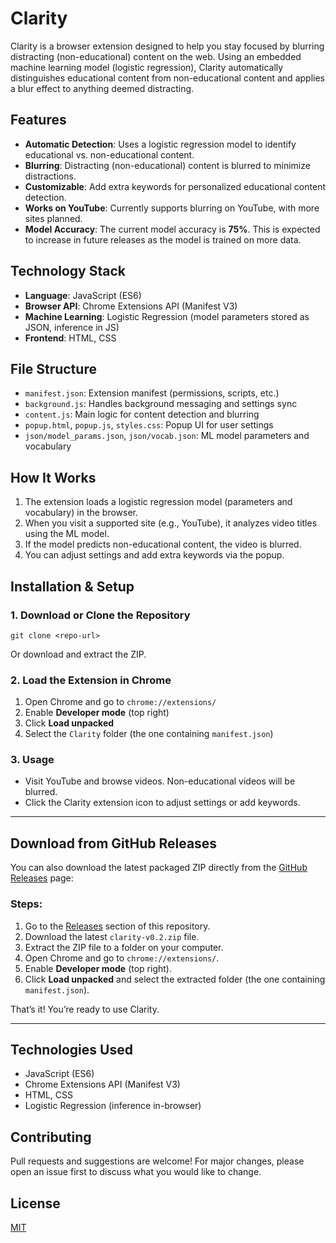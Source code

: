 # Clarity

Clarity is a browser extension designed to help you stay focused by blurring distracting (non-educational) content on the web. Using an embedded machine learning model (logistic regression), Clarity automatically distinguishes educational content from non-educational content and applies a blur effect to anything deemed distracting.

## Features
- **Automatic Detection**: Uses a logistic regression model to identify educational vs. non-educational content.
- **Blurring**: Distracting (non-educational) content is blurred to minimize distractions.
- **Customizable**: Add extra keywords for personalized educational content detection.
- **Works on YouTube**: Currently supports blurring on YouTube, with more sites planned.
- **Model Accuracy**: The current model accuracy is **75%**. This is expected to increase in future releases as the model is trained on more data.

## Technology Stack
- **Language**: JavaScript (ES6)
- **Browser API**: Chrome Extensions API (Manifest V3)
- **Machine Learning**: Logistic Regression (model parameters stored as JSON, inference in JS)
- **Frontend**: HTML, CSS

## File Structure
- `manifest.json`: Extension manifest (permissions, scripts, etc.)
- `background.js`: Handles background messaging and settings sync
- `content.js`: Main logic for content detection and blurring
- `popup.html`, `popup.js`, `styles.css`: Popup UI for user settings
- `json/model_params.json`, `json/vocab.json`: ML model parameters and vocabulary

## How It Works
1. The extension loads a logistic regression model (parameters and vocabulary) in the browser.
2. When you visit a supported site (e.g., YouTube), it analyzes video titles using the ML model.
3. If the model predicts non-educational content, the video is blurred.
4. You can adjust settings and add extra keywords via the popup.

## Installation & Setup

### 1. Download or Clone the Repository
```
git clone <repo-url>
```
Or download and extract the ZIP.

### 2. Load the Extension in Chrome
1. Open Chrome and go to `chrome://extensions/`
2. Enable **Developer mode** (top right)
3. Click **Load unpacked**
4. Select the `Clarity` folder (the one containing `manifest.json`)

### 3. Usage
- Visit YouTube and browse videos. Non-educational videos will be blurred.
- Click the Clarity extension icon to adjust settings or add keywords.

---

## Download from GitHub Releases

You can also download the latest packaged ZIP directly from the [GitHub Releases](https://github.com/<your-username>/Clarity/releases) page:

### Steps:
1. Go to the [Releases](https://github.com/<your-username>/Clarity/releases) section of this repository.
2. Download the latest `clarity-v0.2.zip` file.
3. Extract the ZIP file to a folder on your computer.
4. Open Chrome and go to `chrome://extensions/`.
5. Enable **Developer mode** (top right).
6. Click **Load unpacked** and select the extracted folder (the one containing `manifest.json`).

That’s it! You’re ready to use Clarity.

---

## Technologies Used
- JavaScript (ES6)
- Chrome Extensions API (Manifest V3)
- HTML, CSS
- Logistic Regression (inference in-browser)

## Contributing
Pull requests and suggestions are welcome! For major changes, please open an issue first to discuss what you would like to change.

## License
[MIT](LICENSE)
